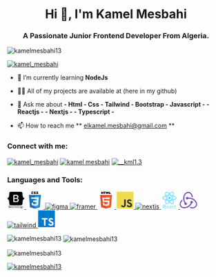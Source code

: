 
<h1 align="center">Hi 👋, I'm Kamel Mesbahi</h1>
<h3 align="center">A Passionate Junior Frontend Developer From Algeria.</h3>

<p align="left"> <img src="https://komarev.com/ghpvc/?username=kamelmesbahi13&label=Profile%20views&color=0e75b6&style=flat" alt="kamelmesbahi13" /> </p>

<p align="left"> <a href="https://twitter.com/kamel_mesbahi" target="blank"><img src="https://img.shields.io/twitter/follow/kamel_mesbahi?logo=twitter&style=for-the-badge" alt="kamel_mesbahi" /></a> </p>

- 🌱 I’m currently learning **NodeJs**

- 👨‍💻 All of my projects are available at (here in my github)

- 💬 Ask me about **- Html - Css - Tailwind - Bootstrap - Javascript - - Reactjs - - Nextjs - - Typescript -**

- 📫 How to reach me ** elkamel.mesbahi@gmail.com **

<h3 align="left">Connect with me:</h3>
<p align="left">
<a href="https://twitter.com/kamel_mesbahi" target="_blank"><img align="center" src="https://raw.githubusercontent.com/rahuldkjain/github-profile-readme-generator/master/src/images/icons/Social/twitter.svg" alt="kamel_mesbahi" height="30" width="40" /></a>
<a href="https://web.facebook.com/profile.php?id=100080474996106" target="_blank"><img align="center" src="https://raw.githubusercontent.com/rahuldkjain/github-profile-readme-generator/master/src/images/icons/Social/facebook.svg" alt="kamel mesbahi" height="30" width="40" /></a>
<a href="https://instagram.com/__kml1.3" target="_blank"><img align="center" src="https://raw.githubusercontent.com/rahuldkjain/github-profile-readme-generator/master/src/images/icons/Social/instagram.svg" alt="__kml1.3" height="30" width="40" /></a>
</p>

<h3 align="left">Languages and Tools:</h3>
<p align="left"> <a href="https://getbootstrap.com" target="_blank" rel="noreferrer"> <img src="https://raw.githubusercontent.com/devicons/devicon/master/icons/bootstrap/bootstrap-plain-wordmark.svg" alt="bootstrap" width="40" height="40"/> </a> <a href="https://www.w3schools.com/css/" target="_blank" rel="noreferrer"> <img src="https://raw.githubusercontent.com/devicons/devicon/master/icons/css3/css3-original-wordmark.svg" alt="css3" width="40" height="40"/> </a> <a href="https://www.figma.com/" target="_blank" rel="noreferrer"> <img src="https://www.vectorlogo.zone/logos/figma/figma-icon.svg" alt="figma" width="40" height="40"/> </a> <a href="https://www.framer.com/" target="_blank" rel="noreferrer"> <img src="https://www.vectorlogo.zone/logos/framer/framer-icon.svg" alt="framer" width="40" height="40"/> </a> <a href="https://www.w3.org/html/" target="_blank" rel="noreferrer"> <img src="https://raw.githubusercontent.com/devicons/devicon/master/icons/html5/html5-original-wordmark.svg" alt="html5" width="40" height="40"/> </a> <a href="https://developer.mozilla.org/en-US/docs/Web/JavaScript" target="_blank" rel="noreferrer"> <img src="https://raw.githubusercontent.com/devicons/devicon/master/icons/javascript/javascript-original.svg" alt="javascript" width="40" height="40"/> </a> <a href="https://nextjs.org/" target="_blank" rel="noreferrer"> <img src="https://cdn.worldvectorlogo.com/logos/nextjs-2.svg" alt="nextjs" width="40" height="40"/> </a> <a href="https://reactjs.org/" target="_blank" rel="noreferrer"> <img src="https://raw.githubusercontent.com/devicons/devicon/master/icons/react/react-original-wordmark.svg" alt="react" width="40" height="40"/> </a> <a href="https://redux.js.org" target="_blank" rel="noreferrer"> <img src="https://raw.githubusercontent.com/devicons/devicon/master/icons/redux/redux-original.svg" alt="redux" width="40" height="40"/> </a> <a href="https://tailwindcss.com/" target="_blank" rel="noreferrer"> <img src="https://www.vectorlogo.zone/logos/tailwindcss/tailwindcss-icon.svg" alt="tailwind" width="40" height="40"/> </a> <a href="https://www.typescriptlang.org/" target="_blank" rel="noreferrer"> <img src="https://raw.githubusercontent.com/devicons/devicon/master/icons/typescript/typescript-original.svg" alt="typescript" width="40" height="40"/> </a> </p>

<p><img align="left" src="https://github-readme-stats.vercel.app/api/top-langs?username=kamelmesbahi13&show_icons=true&locale=en&layout=compact" alt="kamelmesbahi13" /></p>

<p>&nbsp;<img align="center" src="https://github-readme-stats.vercel.app/api?username=kamelmesbahi13&show_icons=true&locale=en" alt="kamelmesbahi13" /></p>

<p><img align="center" src="https://github-readme-streak-stats.herokuapp.com/?user=kamelmesbahi13&" alt="kamelmesbahi13" /></p>

<p align="left"> <a href="https://github.com/ryo-ma/github-profile-trophy"><img src="https://github-profile-trophy.vercel.app/?username=kamelmesbahi13" alt="kamelmesbahi13" /></a> </p>

